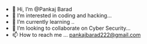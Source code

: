 - 👋 Hi, I’m @Pankaj Barad
- 👀 I’m interested in coding and hacking...
- 🌱 I’m currently learning ..
- 💞️ I’m looking to collaborate on Cyber Security...
- 📫 How to reach me ...
pankajbarad222@gmail.com
<!---
Pankajbarad18/Pankajbarad18 is a ✨ special ✨ repository because its `README.md` (this file) appears on your GitHub profile.
You can click the Preview link to take a look at your changes.
--->
